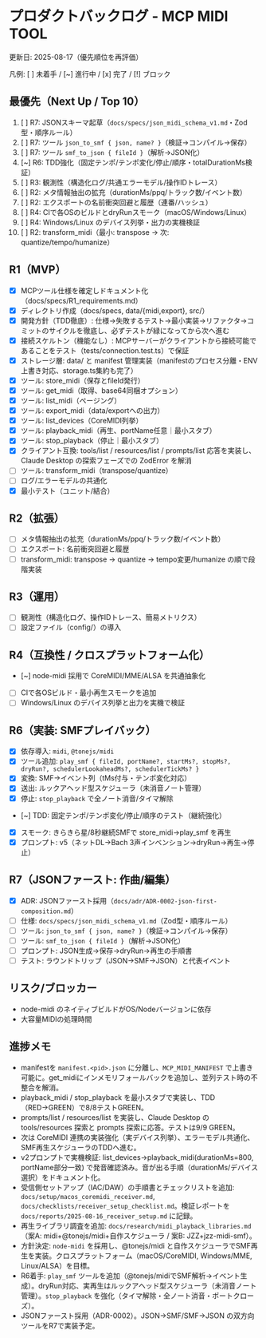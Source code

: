 # プロダクトバックログ - MCP MIDI TOOL

更新日: 2025-08-17（優先順位を再評価）

凡例: [ ] 未着手 / [~] 進行中 / [x] 完了 / [!] ブロック

## 最優先（Next Up / Top 10）
1. [ ] R7: JSONスキーマ起草（`docs/specs/json_midi_schema_v1.md`・Zod型・順序ルール）
2. [ ] R7: ツール `json_to_smf { json, name? }`（検証→コンパイル→保存）
3. [ ] R7: ツール `smf_to_json { fileId }`（解析→JSON化）
4. [~] R6: TDD強化（固定テンポ/テンポ変化/停止/順序・totalDurationMs検証）
5. [ ] R3: 観測性（構造化ログ/共通エラーモデル/操作IDトレース）
6. [ ] R2: メタ情報抽出の拡充（durationMs/ppq/トラック数/イベント数）
7. [ ] R2: エクスポートの名前衝突回避と履歴（連番/ハッシュ）
8. [ ] R4: CIで各OSのビルドとdryRunスモーク（macOS/Windows/Linux）
9. [ ] R4: Windows/Linux のデバイス列挙・出力の実機検証
10. [ ] R2: transform_midi（最小: transpose → 次: quantize/tempo/humanize）

## R1（MVP）
- [x] MCPツール仕様を確定しドキュメント化（docs/specs/R1_requirements.md）
- [x] ディレクトリ作成（docs/specs, data/{midi,export}, src/）
- [x] 開発方針（TDD徹底）: 仕様→失敗するテスト→最小実装→リファクタ→コミットのサイクルを徹底し、必ずテストが緑になってから次へ進む
- [x] 接続スケルトン（機能なし）: MCPサーバーがクライアントから接続可能であることをテスト（tests/connection.test.ts）で保証
 - [x] ストレージ層: data/ と manifest 管理実装（manifestのプロセス分離・ENV上書き対応、storage.ts集約も完了）
- [x] ツール: store_midi（保存とfileId発行）
 - [x] ツール: get_midi（取得、base64同梱オプション）
- [x] ツール: list_midi（ページング）
- [x] ツール: export_midi（data/exportへの出力）
- [x] ツール: list_devices（CoreMIDI列挙）
- [x] ツール: playback_midi（再生、portName任意｜最小スタブ）
- [x] ツール: stop_playback（停止｜最小スタブ）
- [x] クライアント互換: tools/list / resources/list / prompts/list 応答を実装し、Claude Desktop の探索フェーズでの ZodError を解消
- [ ] ツール: transform_midi（transpose/quantize）
- [ ] ログ/エラーモデルの共通化
- [x] 最小テスト（ユニット/結合）

## R2（拡張）
- [ ] メタ情報抽出の拡充（durationMs/ppq/トラック数/イベント数）
- [ ] エクスポート: 名前衝突回避と履歴
- [ ] transform_midi: transpose → quantize → tempo変更/humanize の順で段階実装

## R3（運用）
- [ ] 観測性（構造化ログ、操作IDトレース、簡易メトリクス）
- [ ] 設定ファイル（config/）の導入

## R4（互換性 / クロスプラットフォーム化）
- [~] node-midi 採用で CoreMIDI/MME/ALSA を共通抽象化
- [ ] CIで各OSビルド・最小再生スモークを追加
- [ ] Windows/Linux のデバイス列挙と出力を実機で検証

## R6（実装: SMFプレイバック）
- [x] 依存導入: `midi`, `@tonejs/midi`
- [x] ツール追加: `play_smf { fileId, portName?, startMs?, stopMs?, dryRun?, schedulerLookaheadMs?, schedulerTickMs? }`
- [x] 変換: SMF→イベント列（tMs付与・テンポ変化対応）
- [x] 送出: ルックアヘッド型スケジューラ（未消音ノート管理）
- [x] 停止: `stop_playback` で全ノート消音/タイマ解除
- [~] TDD: 固定テンポ/テンポ変化/停止/順序のテスト（継続強化）
- [x] スモーク: きらきら星/8秒継続SMFで store_midi→play_smf を再生
- [x] プロンプト: v5（ネットDL→Bach 3声インベンション→dryRun→再生→停止）

## R7（JSONファースト: 作曲/編集）
- [x] ADR: JSONファースト採用（`docs/adr/ADR-0002-json-first-composition.md`）
- [ ] 仕様: `docs/specs/json_midi_schema_v1.md`（Zod型・順序ルール）
- [ ] ツール: `json_to_smf { json, name? }`（検証→コンパイル→保存）
- [ ] ツール: `smf_to_json { fileId }`（解析→JSON化）
- [ ] プロンプト: JSON生成→保存→dryRun→再生の手順書
- [ ] テスト: ラウンドトリップ（JSON→SMF→JSON）と代表イベント

## リスク/ブロッカー
- node-midi のネイティブビルドがOS/Nodeバージョンに依存
- 大容量MIDIの処理時間

## 進捗メモ
- manifestを `manifest.<pid>.json` に分離し、`MCP_MIDI_MANIFEST` で上書き可能に。get_midiにインメモリフォールバックを追加し、並列テスト時の不整合を解消。
- playback_midi / stop_playback を最小スタブで実装し、TDD（RED→GREEN）で8/8テストGREEN。
- prompts/list / resources/list を実装し、Claude Desktop の tools/resources 探索と prompts 探索に応答。テストは9/9 GREEN。
- 次は CoreMIDI 連携の実装強化（実デバイス列挙）、エラーモデル共通化、SMF再生スケジューラのTDDへ進む。
 - v2プロンプトで実機検証: list_devices→playback_midi(durationMs=800, portName部分一致) で発音確認済み。音が出る手順（durationMs/デバイス選択）をドキュメント化。
 - 受信側セットアップ（IAC/DAW）の手順書とチェックリストを追加: `docs/setup/macos_coremidi_receiver.md`, `docs/checklists/receiver_setup_checklist.md`。検証レポートを `docs/reports/2025-08-16_receiver_setup.md` に記録。
 - 再生ライブラリ調査を追加: `docs/research/midi_playback_libraries.md`（案A: midi+@tonejs/midi+自作スケジューラ / 案B: JZZ+jzz-midi-smf）。
 - 方針決定: `node-midi` を採用し、@tonejs/midi と自作スケジューラでSMF再生を実装。クロスプラットフォーム（macOS/CoreMIDI, Windows/MME, Linux/ALSA）を目標。
 - R6着手: `play_smf` ツールを追加（@tonejs/midiでSMF解析→イベント生成）。dryRun対応、実再生はルックアヘッド型スケジューラ（未消音ノート管理）。`stop_playback` を強化（タイマ解除・全ノート消音・ポートクローズ）。
 - JSONファースト採用（ADR-0002）。JSON→SMF/SMF→JSON の双方向ツールをR7で実装予定。
